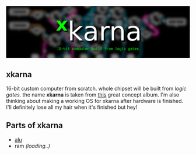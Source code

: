 <img src="./.tmp/xkarna-banner.png">

xkarna
--------

16-bit custom computer from scratch. whole chipset will be built from *logic gates*. the
name **xkarna** is taken from [this](https://www.youtube.com/watch?v=fST82QdMkpM) great
concept album. I'm also thinking about making a working OS for xkarna after hardware is
finished. I'll definitely lose all my hair when it's finished but hey!

Parts of xkarna
-----------------------------------------

* [alu](alu/)
* ram _(loading..)_
